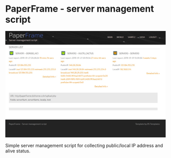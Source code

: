 ﻿# PaperFrame - server management script

![ScreenShot](MISC/Screenshot.jpg)

Simple server management script for collecting public/local IP address and alive status.

